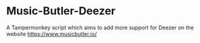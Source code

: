# Music-Butler-Deezer
A Tampermonkey script which aims to add more support for Deezer on the website https://www.musicbutler.io/
